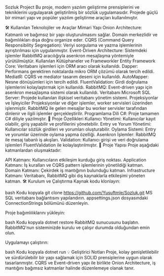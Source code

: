 Sozluk Project
Bu proje, modern yazılım geliştirme prensiplerini ve tekniklerini uygulayarak geliştirilmiş bir sözlük uygulamasıdır. Projede güçlü bir mimari yapı ve popüler yazılım geliştirme araçları kullanılmıştır.

🛠️ Kullanılan Teknolojiler ve Araçlar
Mimari Yapı
Onion Architecture: Katmanlı ve bağımsız bir yapı oluşturulmasını sağlar. Domain merkezlidir ve bağımlılıkları dışa doğru organize eder.
CQRS (Command Query Responsibility Segregation): Veriyi sorgulama ve yazma işlemlerinin ayrıştırılması için uygulanmıştır.
Event-Driven Architecture: Sistemdeki işlemler RabbitMQ aracılığıyla asenkron mesajlaşma yöntemiyle yürütülmüştür.
Kullanılan Kütüphaneler ve Frameworkler
Entity Framework Core: Veritabanı işlemleri için ORM aracı olarak kullanıldı.
Dapper: Performans gerektiren noktalarda mikro ORM çözümü olarak tercih edildi.
MediatR: CQRS ve mediator tasarım deseni için kullanıldı.
AutoMapper: Nesne dönüşümleri için tercih edildi.
FluentValidation: Girdi doğrulama işlemlerini kolaylaştırmak için kullanıldı.
RabbitMQ: Event-driven yapı için asenkron mesajlaşma sistemi olarak kullanıldı.
Veritabanı
Microsoft SQL Server: Projede kullanılan ilişkisel veritabanı yönetim sistemi.
Projeksiyonlar ve İşleyiciler
Projeksiyonlar ve diğer işlemler, worker servisleri üzerinden işlenmiştir.
RabbitMQ ile gelen mesajlar bu worker servisler tarafından dinlenir ve ilgili işlemler gerçekleştirilir.
Programlama Dili
C#: Proje tamamen C# diliyle yazılmıştır.
🚀 Proje Özellikleri
Kullanıcı Yönetimi: Kullanıcılar kayıt olabilir, giriş yapabilir ve profillerini yönetebilir.
Entry ve Yorum Yönetimi: Kullanıcılar sözlük girdileri ve yorumları oluşturabilir.
Oylama Sistemi: Entry ve yorumlar üzerinde oylama yapma özelliği.
Asenkron İşlemler: RabbitMQ ile mesaj tabanlı iş akışları.
Validation: Kullanıcı girişi ve veri doğrulama işlemleri FluentValidation ile kolaylaştırılmıştır.
📂 Proje Yapısı
Proje aşağıdaki katmanlardan oluşmaktadır:

API Katmanı: Kullanıcıların etkileşim kurduğu giriş noktası.
Application Katmanı: İş kuralları ve CQRS pattern işlemlerinin yönetildiği katman.
Domain Katmanı: Çekirdek iş mantığının bulunduğu katman.
Infrastructure Katmanı: Veritabanı, RabbitMQ gibi dış kaynaklarla etkileşimi yöneten katman.
🛠️ Kurulum ve Çalıştırma
Kaynak kodu klonlayın:

bash
Kodu kopyala
git clone https://github.com/Yusuftmle/Sozluk.git
MS SQL veritabanı bağlantısını yapılandırın.
appsettings.json dosyasındaki ConnectionStrings bölümünü düzenleyin.

Proje bağımlılıklarını yükleyin:

bash
Kodu kopyala
dotnet restore
RabbitMQ sunucusunu başlatın. RabbitMQ'nun sisteminizde kurulu ve çalışır durumda olduğundan emin olun.

Uygulamayı çalıştırın:

bash
Kodu kopyala
dotnet run
💡 Geliştirici Notları
Proje, kolay genişletilebilir ve sürdürülebilir bir yapı sağlamak için SOLID prensiplerine uygun olarak tasarlanmıştır.
CQRS ve Event-driven yapı ile birlikte Onion Architecture, iş mantığını bağımsız katmanlar halinde düzenlemeye olanak tanır.
